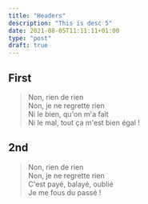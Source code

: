 ```yaml
---
title: "Headers"
description: "This is desc 5"
date: 2021-08-05T11:11:11+01:00
type: "post"
draft: true
---
```


## First

> Non, rien de rien  
Non, je ne regrette rien  
Ni le bien, qu'on m'a fait  
Ni le mal, tout ça m'est bien égal !  

## 2nd

> Non, rien de rien  
Non, je ne regrette rien  
C'est payé, balayé, oublié  
Je me fous du passé !  
